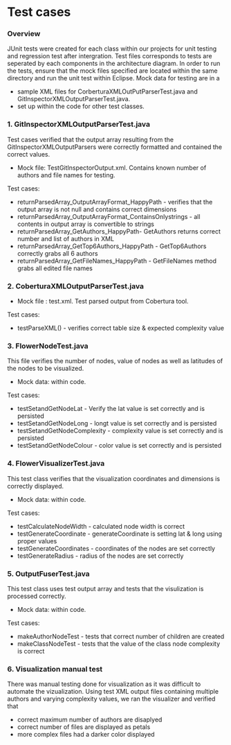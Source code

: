 # Test cases

### Overview
JUnit tests were created for each class within our projects for unit testing and regression test after intergration. Test files corresponds to tests are seperated by each components in the architecture diagram. In order to run the tests, ensure that the mock files specified are located within the same directory and run the unit test within Eclipse. Mock data for testing are in a 
- sample XML files for CorberturaXMLOutPutParserTest.java and GitInspectorXMLOutputParserTest.java. 
- set up within the code for other test classes.

### 1. GitInspectorXMLOutputParserTest.java
Test cases verified that the output array resulting from the GitInspectorXMLOutputParsers were correctly formatted and contained the correct values. 

- Mock file: TestGitInspectorOutput.xml. Contains known number of authors and file names for testing. 

Test cases:
- returnParsedArray_OutputArrayFormat_HappyPath - verifies that the output array is not null and contains correct dimensions
- returnParsedArray_OutputArrayFormat_ContainsOnlystrings - all contents in output array is convertible to strings
- returnParsedArray_GetAuthors_HappyPath- GetAuthors returns correct number and list of authors in XML
- returnParsedArray_GetTop6Authors_HappyPath - GetTop6Authors correctly grabs all 6 authors 
- returnParsedArray_GetFileNames_HappyPath - GetFileNames method grabs all edited file names 

### 2. CoberturaXMLOutputParserTest.java

- Mock file : test.xml. Test parsed output from Cobertura tool.

Test cases:
- testParseXML() - verifies correct table size & expected complexity value

### 3. FlowerNodeTest.java
This file verifies the number of nodes, value of nodes as well as latitudes of the nodes to be visualized. 

- Mock data: within code.

Test cases: 
- testSetandGetNodeLat - Verify the lat value is set correctly and is persisted
- testSetandGetNodeLong - longt value is set correctly and is persisted
- testSetandGetNodeComplexity - complexity value is set correctly and is persisted
- testSetandGetNodeColour - color value is set correctly and is persisted

### 4. FlowerVisualizerTest.java
This test class verifies that the visualization coordinates and dimensions is correctly displayed.

- Mock data: within code.

Test cases:
- testCalculateNodeWidth - calculated node width is correct
- testGenerateCoordinate - generateCoordinate is setting lat & long using proper values
- testGenerateCoordinates - coordinates of the nodes are set correctly
- testGenerateRadius - radius of the nodes are set correctly

### 5. OutputFuserTest.java
This test class uses test output array and tests that the visulization is processed correctly. 

- Mock data: within code.

Test cases:
- makeAuthorNodeTest - tests that correct number of children are created
- makeClassNodeTest - tests that the value of the class node complexity is correct

### 6. Visualization manual test
There was manual testing done for visualization as it was difficult to automate the vizualization. Using test XML output files containing multiple authors and varying complexity values, we ran the visualizer and verified that
- correct maximum number of authors are disaplyed
- correct number of files are displayed as petals
- more complex files had a darker color displayed 